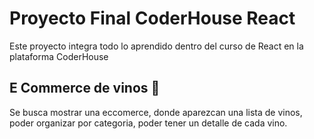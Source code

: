# Proyecto Final CoderHouse React 

Este proyecto integra todo lo aprendido dentro del curso de React en la plataforma CoderHouse

## E Commerce de vinos 🍷

Se busca mostrar una eccomerce, donde aparezcan una lista de vinos, poder organizar por categoria, poder tener un detalle de cada vino.